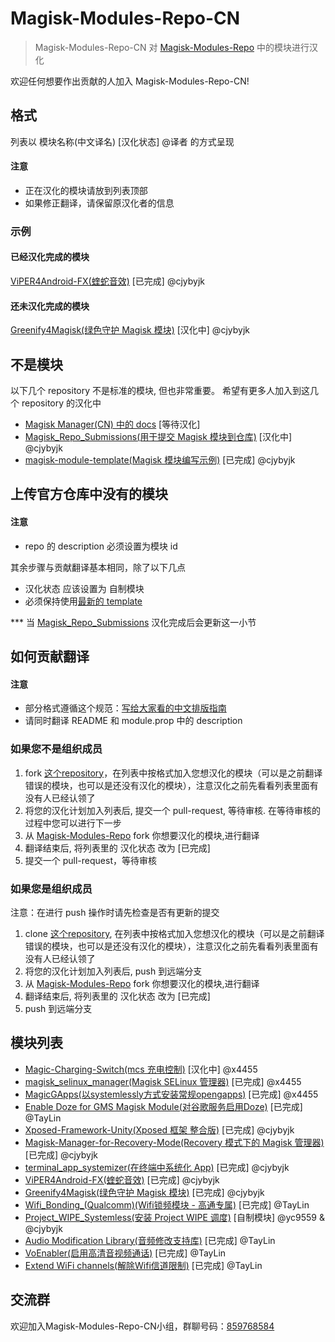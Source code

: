 # Magisk-Modules-Repo-CN

> Magisk-Modules-Repo-CN 对 [Magisk-Modules-Repo](https://github.com/Magisk-Modules-Repo) 中的模块进行汉化

欢迎任何想要作出贡献的人加入 Magisk-Modules-Repo-CN!

## 格式
列表以 模块名称(中文译名) [汉化状态] @译者 的方式呈现

#### 注意
- 正在汉化的模块请放到列表顶部
- 如果修正翻译，请保留原汉化者的信息

### 示例
#### 已经汉化完成的模块
[ViPER4Android-FX(蝰蛇音效)](https://github.com/Magisk-Modules-Repo-CN/ViPER4Android-FX) [已完成] @cjybyjk

#### 还未汉化完成的模块
[Greenify4Magisk(绿色守护 Magisk 模块)](https://github.com/Magisk-Modules-Repo-CN/Greenify4Magisk) [汉化中] @cjybyjk

## 不是模块
以下几个 repository 不是标准的模块, 但也非常重要。
希望有更多人加入到这几个 repository 的汉化中
- [Magisk Manager(CN) 中的 docs](https://github.com/Magisk-Modules-Repo-CN/Magisk/tree/master/docs) [等待汉化]
- [Magisk_Repo_Submissions(用于提交 Magisk 模块到仓库)](https://github.com/Magisk-Modules-Repo-CN/Magisk_Repo_Submissions) [汉化中] @cjybyjk
- [magisk-module-template(Magisk 模块编写示例)](https://github.com/Magisk-Modules-Repo-CN/magisk-module-template) [已完成] @cjybyjk

## 上传官方仓库中没有的模块
#### 注意
- repo 的 description 必须设置为模块 id

其余步骤与贡献翻译基本相同，除了以下几点
- 汉化状态 应该设置为 自制模块
- 必须保持使用[最新的 template](https://github.com/Magisk-Modules-Repo-CN/magisk-module-template)

*** 当 [Magisk_Repo_Submissions](https://github.com/Magisk-Modules-Repo-CN/Magisk_Repo_Submissions) 汉化完成后会更新这一小节

## 如何贡献翻译
#### 注意
- 部分格式遵循这个规范：[写给大家看的中文排版指南](http://zhuanlan.zhihu.com/p/20506092)
- 请同时翻译 README 和 module.prop 中的 description

### 如果您不是组织成员
1. fork [这个repository](https://github.com/Magisk-Modules-Repo-CN/modules_list)，在列表中按格式加入您想汉化的模块（可以是之前翻译错误的模块，也可以是还没有汉化的模块），注意汉化之前先看看列表里面有没有人已经认领了
2. 将您的汉化计划加入列表后, 提交一个 pull-request, 等待审核. 在等待审核的过程中您可以进行下一步
3. 从 [Magisk-Modules-Repo](https://github.com/Magisk-Modules-Repo) fork 你想要汉化的模块,进行翻译
4. 翻译结束后, 将列表里的 汉化状态 改为 [已完成]
5. 提交一个 pull-request，等待审核

### 如果您是组织成员
注意：在进行 push 操作时请先检查是否有更新的提交
1. clone [这个repository](https://github.com/Magisk-Modules-Repo-CN/modules_list), 在列表中按格式加入您想汉化的模块（可以是之前翻译错误的模块，也可以是还没有汉化的模块），注意汉化之前先看看列表里面有没有人已经认领了
2. 将您的汉化计划加入列表后, push 到远端分支
3. 从 [Magisk-Modules-Repo](https://github.com/Magisk-Modules-Repo) fork 你想要汉化的模块,进行翻译
4. 翻译结束后, 将列表里的 汉化状态 改为 [已完成]
5. push 到远端分支

## 模块列表
- [Magic-Charging-Switch(mcs 充电控制)](https://github.com/Magisk-Modules-Repo-CN/Magic-Charging-Switch) [汉化中] @x4455
- [magisk_selinux_manager(Magisk SELinux 管理器)](https://github.com/Magisk-Modules-Repo-CN/magisk_selinux_manager) [已完成] @x4455
- [MagicGApps(以systemlessly方式安装常规opengapps)](https://github.com/Magisk-Modules-Repo-CN/MagicGApps) [已完成] @x4455
- [Enable Doze for GMS Magisk Module(对谷歌服务启用Doze)](https://github.com/Magisk-Modules-Repo-CN/EnableGMSModuleMagisk) [已完成] @TayLin
- [Xposed-Framework-Unity(Xposed 框架 整合版)](https://github.com/Magisk-Modules-Repo/Xposed-Framework-Unity) [已完成] @cjybyjk
- [Magisk-Manager-for-Recovery-Mode(Recovery 模式下的 Magisk 管理器)](https://github.com/Magisk-Modules-Repo-CN/Magisk-Manager-for-Recovery-Mode) [已完成] @cjybyjk
- [terminal_app_systemizer(在终端中系统化 App)](https://github.com/Magisk-Modules-Repo-CN/terminal_app_systemizer) [已完成] @cjybyjk
- [ViPER4Android-FX(蝰蛇音效)](https://github.com/Magisk-Modules-Repo-CN/ViPER4Android-FX) [已完成] @cjybyjk
- [Greenify4Magisk(绿色守护 Magisk 模块)](https://github.com/Magisk-Modules-Repo-CN/Greenify4Magisk) [已完成] @cjybyjk
- [Wifi_Bonding_(Qualcomm)(Wifi锁频模块 - 高通专属)](https://github.com/Magisk-Modules-Repo-CN/magisk-wifi-bonding) [已完成] @TayLin
- [Project_WIPE_Systemless(安装 Project WIPE 调度)](https://github.com/Magisk-Modules-Repo-CN/Project_WIPE_Systemless) [自制模块] @yc9559 & @cjybyjk
- [Audio Modification Library(音频修改支持库)](https://github.com/Magisk-Modules-Repo-CN/Audio-Modification-Library) [已完成] @TayLin
- [VoEnabler(启用高清音视频通话)](https://github.com/Magisk-Modules-Repo-CN/VoEnabler) [已完成] @TayLin
- [Extend WiFi channels(解除Wifi信道限制)](https://github.com/Magisk-Modules-Repo-CN/extendwifi) [已完成] @TayLin

 ## 交流群
 欢迎加入Magisk-Modules-Repo-CN小组，群聊号码：[859768584](https://jq.qq.com/?_wv=1027&k=53iHiNg)
